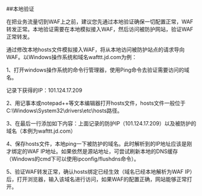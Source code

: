 ##本地验证

在把业务流量切到WAF上之前，建议您先通过本地验证确保一切配置正常，WAF转发正常。本地验证需要在本地模拟接入WAF，然后访问被防护网站，验证WAF正常转发。

通过修改本地hosts文件模拟接入WAF，将从本地访问被防护站点的请求导向WAF。以Windows操作系统和域名wafttt.jd.com为例：

1、打开windows操作系统的命令行管理器，使用Ping命令去验证需要访问的域名。



记录下获得的IP：101.124.17.209

2、用记事本或notepad++等文本编辑器打开hosts文件，hosts文件一般位于C:\Windows\System32\drivers\etc\hosts路径。



3、在最后一行添加如下内容：上面记录的防护IP（101.124.17.209）以及被防护的域名（本例为wafttt.jd.com）



4、保存hosts文件，本地ping一下被防护的域名。此时解析到的IP地址应该是刚才绑定的WAF IP地址。如果依然是源站地址，可尝试刷新本地的DNS缓存（Windows的cmd下可以使用ipconfig/flushdns命令）。



5、验证WAF转发正常，确认hosts绑定已经生效（域名已经本地解析为WAF IP）后，打开浏览器，输入该域名进行访问，如果WAF的配置正确，网站能够正常打开。


